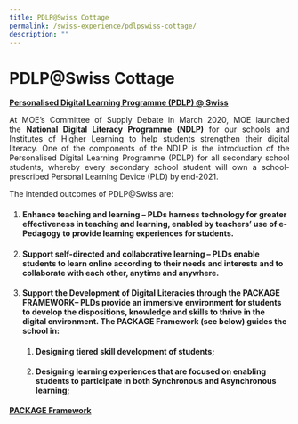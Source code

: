 ```yaml
---
title: PDLP@Swiss Cottage
permalink: /swiss-experience/pdlpswiss-cottage/
description: ""
---
```

# PDLP@Swiss Cottage

<b><u>Personalised Digital Learning Programme (PDLP) @ Swiss</u></b>

<p style="text-align: justify;">At MOE’s Committee of Supply Debate in March 2020, MOE launched the <b>National Digital Literacy Programme (NDLP)</b> for our schools and Institutes of Higher Learning to help students strengthen their digital literacy. One of the components of the NDLP is the introduction of the Personalised Digital Learning Programme (PDLP) for all secondary school students, whereby every secondary school student will own a school-prescribed Personal Learning Device (PLD) by end-2021.</p>

The intended outcomes of PDLP@Swiss are:

1.  #### **Enhance teaching and learning** **–** PLDs harness technology for greater effectiveness in teaching and learning, enabled by teachers’ use of **e-Pedagogy** to provide learning experiences for students.
    
2.  #### **Support self-directed and collaborative learning –** PLDs enable students to learn online according to their needs and interests and to collaborate with each other, anytime and anywhere.
    
3.  #### **Support the Development of Digital Literacies through the PACKAGE FRAMEWORK–** PLDs provide an immersive environment for students to develop the dispositions, knowledge and skills to thrive in the digital environment. The PACKAGE Framework (see below) guides the school in:
    
    1.  #### Designing tiered skill development of students;
        
    2.  #### Designing learning experiences that are focused on enabling students to participate in both Synchronous and Asynchronous learning;
        

<b><u>PACKAGE Framework</u></b>